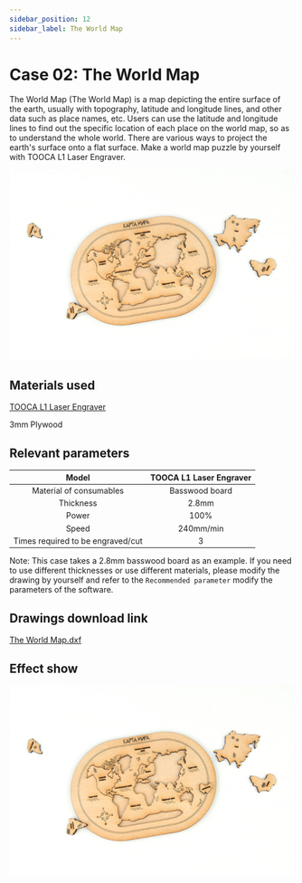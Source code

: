 ```yaml
---
sidebar_position: 12
sidebar_label: The World Map
---
```


# Case 02: The World Map


The World Map (The World Map) is a map depicting the entire surface of the earth, usually with topography, latitude and longitude lines, and other data such as place names, etc. Users can use the latitude and longitude lines to find out the specific location of each place on the world map, so as to understand the whole world. There are various ways to project the earth's surface onto a flat surface. Make a world map puzzle by yourself with TOOCA L1 Laser Engraver.

![](./images/tooca-laser-1-case-02-01.png)

## Materials used

[TOOCA L1 Laser Engraver](https://www.elecfreaks.com/elecfreaks-tooca-laser-1.html)

3mm Plywood


## Relevant parameters

|Model|TOOCA L1 Laser Engraver|
|:-------:|:-------:|
|Material of consumables|Basswood board|
|Thickness|2.8mm|
|Power|100%|
|Speed|240mm/min|
|Times required to be engraved/cut|3|

Note: This case takes a 2.8mm basswood board as an example. If you need to use different thicknesses or use different materials, please modify the drawing by yourself and refer to the `Recommended parameter` modify the parameters of the software.

## Drawings download link

[The World Map.dxf](https://minhaskamal.github.io/DownGit/#/home?url=https://github.com/elecfreaks/learn-en/blob/master/tooca-laser-1/file/Cutting/world-map-puzzle/world-map-puzzle.dxf)

## Effect show

![](./images/tooca-laser-1-case-02-01.png)
